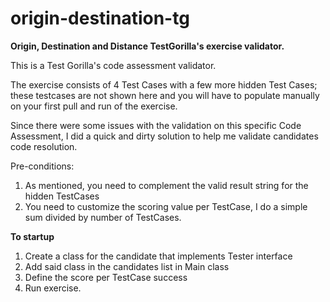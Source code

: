 # origin-destination-tg
**Origin, Destination and Distance TestGorilla's exercise validator.**

This is a Test Gorilla's code assessment validator.

The exercise consists of 4 Test Cases with a few more hidden Test Cases; these testcases are not shown here and you will have to populate manually on your first pull and run of the exercise.

Since there were some issues with the validation on this specific Code Assessment, I did a quick and dirty solution to help me validate candidates code resolution.

Pre-conditions:
1. As mentioned, you need to complement the valid result string for the hidden TestCases
2. You need to customize the scoring value per TestCase, I do a simple sum divided by number of TestCases. 

**To startup**

1. Create a class for the candidate that implements Tester interface
2. Add said class in the candidates list in Main class
3. Define the score per TestCase success
4. Run exercise.